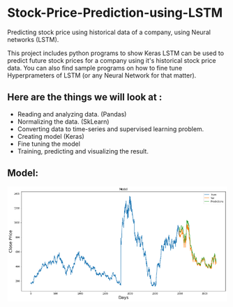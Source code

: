 # Stock-Price-Prediction-using-LSTM
Predicting stock price using historical data of a company, using Neural networks (LSTM).

This project includes python programs to show Keras LSTM can be used to predict future stock prices for a company using it's historical stock price data. You can also find sample programs on how to fine tune Hyperprameters of LSTM (or any Neural Network for that matter).

## Here are the things we will look at :
- Reading and analyzing data. (Pandas)
- Normalizing the data. (SkLearn)
- Converting data to time-series and supervised learning problem.
- Creating model (Keras)
- Fine tuning the model
- Training, predicting and visualizing the result.

## Model:
![i](https://github.com/surajsharma21/Stock-Price-Prediction-using-LSTM/blob/master/Prediction%20model.png)
